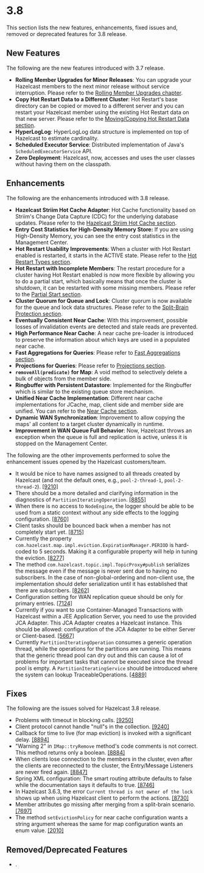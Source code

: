 
# 3.8

This section lists the new features, enhancements, fixed issues and, removed or deprecated features for 3.8 release.

## New Features

The following are the new features introduced with 3.7 release.

- **Rolling Member Upgrades for Minor Releases**: You can upgrade your Hazelcast members to the next minor release without service interruption. Please refer to the <a href="http://docs.hazelcast.org/docs/3.8-EA/manual/html-single/index.html#rolling-member-upgrades" target="_blank">Rolling Member Upgrades chapter</a>.
- **Copy Hot Restart Data to a Different Cluster**: Hot Restart's base directory can be copied or moved to a different server and you can restart your Hazelcast member using the existing Hot Restart data on that new server. Please refer to the <a href="http://docs.hazelcast.org/docs/3.8-EA/manual/html-single/index.html#moving-copying-hot-restart-data" target="_blank">Moving/Copying Hot Restart Data section</a>.
- **HyperLogLog**: HyperLogLog data structure is implemented on top of Hazelcast to estimate cardinality.
- **Scheduled Executor Service**: Distributed implementation of Java's `ScheduledExecutorService` API.
- **Zero Deployment**: Hazelcast, now, accesses and uses the user classes without having them on the classpath. 


## Enhancements


The following are the enhancements introduced with 3.8 release.

- **Hazelcast Striim Hot Cache Adapter**: Hot Cache functionality based on Striim's Change Data Capture (CDC) for the underlying database updates. Please refer to the <a href="http://docs.hazelcast.org/docs/3.8-EA/manual/html-single/index.html#hazelcast-striim-hot-cache" target="_blank">Hazelcast Striim Hot Cache section</a>.
- **Entry Cost Statistics for High-Density Memory Store:** If you are using High-Density Memory, you can see the entry cost statistics in the Management Center.
- **Hot Restart Usability Improvements**: When a cluster with Hot Restart enabled is restarted, it starts in the ACTIVE state. Please refer to the <a href="http://docs.hazelcast.org/docs/3.8-EA/manual/html-single/index.html#hot-restart-types" target="_blank">Hot Restart Types section</a>.
- **Hot Restart with Incomplete Members**: The restart procedure for a cluster having Hot Restart enabled is now more flexible by allowing you to do a partial start, which basically means that once the cluster is shutdown, it can be restarted with some missing members. Please refer to the <a href="http://docs.hazelcast.org/docs/3.8-EA/manual/html-single/index.html#partial-start" target="_blank">Partial Start section</a>.
- **Cluster Quorum for Queue and Lock**: Cluster quorum is now available for the queue and lock data structures. Please refer to the <a href="http://docs.hazelcast.org/docs/3.8-EA/manual/html-single/index.html#split-brain-protection" target="_blank">Split-Brain Protection section</a>.
- **Eventually Consistent Near Cache**: With this improvement, possible losses of invalidation events are detected and stale reads are prevented.
- **High Performance Near Cache**: A near cache pre-loader is introduced to preserve the information about which keys are used in a populated near cache.
- **Fast Aggregations for Queries**: Please refer to <a href="http://docs.hazelcast.org/docs/3.8-EA/manual/html-single/index.html#fast-aggregations" target="_blank">Fast Aggregations section</a>.
- **Projections for Queries**: Please refer to <a href="http://docs.hazelcast.org/docs/3.8-EA/manual/html-single/index.html#projections" target="_blank">Projections section</a>.
- **`removeAll(predicate)` for Map**: A void method to selectively delete a bulk of objects from the member side.
- **Ringbuffer with Persistent Datastore**: Implemented for the Ringbuffer which is similar to the existing queue store mechanism.
- **Unified Near Cache Implementation**: Different near cache implementations for JCache, map, client side and member side are unified. You can refer to the <a href="http://docs.hazelcast.org/docs/3.8-EA/manual/html-single/index.html#near-cache" target="_blank">Near Cache section</a>.
- **Dynamic WAN Synchronization**: Improvement to allow copying the maps' all content to a target cluster dynamically in runtime. 
- **Improvement in WAN Queue Full Behavior**: Now, Hazelcast throws an exception when the queue is full and replication is active, unless it is stopped on the Management Center.

The following are the other improvements performed to solve the enhancement issues opened by the Hazelcast customers/team.

- It would be nice to have names assigned to all threads created by Hazelcast (and not the default ones, e.g., `pool-2-thread-1`, `pool-2-thread-2`). <a href="https://github.com/hazelcast/hazelcast/issues/9210" target="_blank">[9210]</a>
- There should be a more detailed and clarifying information in the diagnostics of `PartitionIteratingOperation`. <a href="https://github.com/hazelcast/hazelcast/issues/8855" target="_blank">[8855]</a>
- When there is no access to `NodeEngine`, the logger should be able to be used from a static context without any side effects to the logging configuration. <a href="https://github.com/hazelcast/hazelcast/issues/8760" target="_blank">[8760]</a>
- Client tasks should be bounced back when a member has not completely start yet. <a href="https://github.com/hazelcast/hazelcast/issues/8715" target="_blank">[8715]</a>
- Currently the property `com.hazelcast.map.impl.eviction.ExpirationManager.PERIOD` is hard-coded to 5 seconds. Making it a configurable property will help in tuning the eviction. <a href="https://github.com/hazelcast/hazelcast/issues/8277" target="_blank">[8277]</a>
- The method `com.hazelcast.topic.impl.TopicProxy#publish` serializes the message even if the message is never sent due to having no subscribers. In the case of non-global-ordering and non-client use, the implementation should defer serialization until it has established that there are subscribers. <a href="https://github.com/hazelcast/hazelcast/issues/8262" target="_blank">[8262]</a>
- Configuration setting for WAN replication queue should be only for primary entries. <a href="https://github.com/hazelcast/hazelcast/issues/7124" target="_blank">[7124]</a>
- Currently if you want to use Container-Managed Transactions with Hazelcast within a JEE Application Server, you need to use the provided JCA Adapter. This JCA Adapter creates a Hazelcast instance. This should be allowed: configuration of the JCA Adapter to be either Server or Client-based. <a href="https://github.com/hazelcast/hazelcast/issues/5667" target="_blank">[5667]</a>
- Currently `PartitionIteratingOperation` consumes a generic operation thread, while the operations for the partitions are running. This means that the generic thread pool can dry out and this can cause a lot of problems for important tasks that cannot be executed since the thread pool is empty. A `PartitionIteratingService` should be introduced where the system can lookup TraceableOperations. <a href="https://github.com/hazelcast/hazelcast/issues/4889" target="_blank">[4889]</a>



## Fixes

The following are the issues solved for Hazelcast 3.8 release.

- Problems with timeout in blocking calls. <a href="https://github.com/hazelcast/hazelcast/issues/9250" target="_blank">[9250]</a>
- Client protocol cannot handle "null"s in the collection. <a href="https://github.com/hazelcast/hazelcast/issues/9240" target="_blank">[9240]</a>
- Callback for time to live (for map eviction) is invoked with a significant delay. <a href="https://github.com/hazelcast/hazelcast/issues/8894" target="_blank">[8894]</a>
- "Warning 2" in `IMap::tryRemove` method's code comments is not correct. This method returns only a boolean. <a href="https://github.com/hazelcast/hazelcast/issues/8884" target="_blank">[8884]</a>
- When clients lose connection to the members in the cluster, even after the clients are reconnected to the cluster, the Entry/Message Listeners are never fired again. <a href="https://github.com/hazelcast/hazelcast/issues/8847" target="_blank">[8847]</a>
- Spring XML configuration: The smart routing attribute defaults to false while the documentation says it defaults to true. <a href="https://github.com/hazelcast/hazelcast/issues/8746" target="_blank">[8746]</a>
- In Hazelcast 3.6.3, the error `Current thread is not owner of the lock` shows up when using Hazelcast client to perform the actions. <a href="https://github.com/hazelcast/hazelcast/issues/8730" target="_blank">[8730]</a>
- Member attributes go missing after merging from a split-brain scenario. <a href="https://github.com/hazelcast/hazelcast/issues/7697" target="_blank">[7697]</a>
- The method `setEvictionPolicy` for near cache configuration wants a string argument whereas the same for map configuration wants an enum value. <a href="https://github.com/hazelcast/hazelcast/issues/2010" target="_blank">[2010]</a>


## Removed/Deprecated Features

- .

